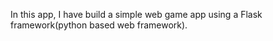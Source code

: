 In this app, I have build a simple web game app using a Flask framework(python based web framework).
